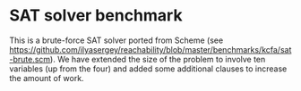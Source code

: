 # SAT solver benchmark

This is a brute-force SAT solver ported from Scheme (see
<https://github.com/ilyasergey/reachability/blob/master/benchmarks/kcfa/sat-brute.scm>).
We have extended the size of the problem to involve ten variables (up
from the four) and added some additional clauses to increase the amount
of work.

